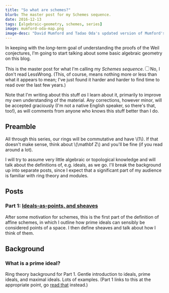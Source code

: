 ```yaml
---
title: "So what are schemes?"
blurb: The master post for my Schemes sequence.
date: 2016-12-13
tags: [algebraic-geometry, schemes, series]
image: mumford-oda-map.png
image-desc: "David Mumford and Tadao Oda's updated version of Mumford's treasure map, taken from <em>Algebraic Geometry II </em>. <br>From Pieter Belmans's <a href=\"http://pbelmans.ncag.info/blog/atlas/\">blog post</a> on the evolution of this visualization of \\({\\rm Spec}\\; {\\mathbf Z}[x]\\)."
---
```


In keeping with the *long*-term goal of understanding the proofs of the Weil conjectures, I'm going to start talking about some basic algebraic geometry on this blog.

This is the master post for what I'm calling my *Schemes sequence*.<label for="sn-demo" class="margin-toggle sidenote-number"></label><input type="checkbox" id="sn-demo" class="margin-toggle"/><span class=sidenote>No, I don't read LessWrong. (This, of course, means nothing more or less than what it appears to mean; I've just found it harder and harder to find time to read over the last few years.)</span>

Note that I'm writing about this stuff *as* I learn about it, primarily to improve my own understanding of the material. Any corrections, however minor, will be accepted graciously (I'm not a native English speaker, so there's that, too!), as will comments from anyone who knows this stuff better than I do.

## Preamble

All through this series, our rings will be commutative and have \\(1\\). If that doesn't make sense, think about \\(\\mathbf Z\\) and you'll be fine (if you read around a lot).

I will try to assume very little algebraic or topological knowledge and will talk about the definitions of, e.g. ideals, as we go. I'll break the background up into separate posts, since I expect that a significant part of my audience is familiar with ring theory and modules.

## Posts

### Part 1: [Ideals-as-points, and sheaves](/so-what-are-schemes/introduction/)

After some motivation for schemes, this is the first part of the definition of affine schemes, in which I outline how prime ideals can sensibly be considered points of a space. I then define sheaves and talk about how I think of them.

<!-- ### Part 2: The topology on an affine scheme -->

<!-- ### Part 3: The structure sheaf of an affine scheme -->

## Background

### What is a prime ideal?

Ring theory background for Part 1. Gentle introduction to ideals, prime ideals, and maximal ideals. Lots of examples. (Part 1 links to this at the appropriate point, go [read that](/schemes-i/) instead.)
